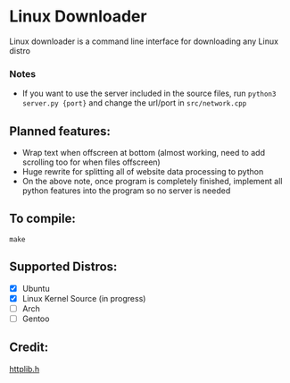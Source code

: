# Linux Downloader
Linux downloader is a command line interface for downloading any Linux distro

### Notes
* If you want to use the server included in the source files, run `python3 server.py {port}` and change the url/port in `src/network.cpp`

## Planned features:
* Wrap text when offscreen at bottom (almost working, need to add scrolling too for when files offscreen)
* Huge rewrite for splitting all of website data processing to python
* On the above note, once program is completely finished, implement all python features into the program so no server is needed

## To compile:
```
make
```

## Supported Distros:
- [x] Ubuntu
- [x] Linux Kernel Source (in progress)
- [ ] Arch
- [ ] Gentoo

## Credit:
[httplib.h](https://github.com/yhirose/cpp-httplib)
